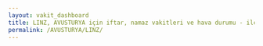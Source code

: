 ```yaml
---
layout: vakit_dashboard
title: LINZ, AVUSTURYA için iftar, namaz vakitleri ve hava durumu - ilçe/eyalet seç
permalink: /AVUSTURYA/LINZ/
---
```


<script type="text/javascript">
  var GLOBAL_COUNTRY = 'AVUSTURYA';
  var GLOBAL_CITY = 'LINZ';
  var GLOBAL_STATE = '';
  var lat = 72;
  var lon = 21;
</script>
